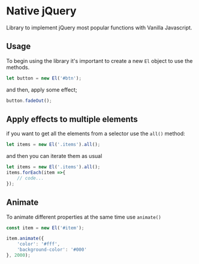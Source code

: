 # Native jQuery

Library to implement jQuery most popular functions with Vanilla Javascript.

## Usage

To begin using the library it's important to create a new ```El``` object to use the methods.

```javascript
let button = new El('#btn');
```

and then, apply some effect;
```javascript
button.fadeOut();
```

## Apply effects to multiple elements

if you want to get all the elements from a selector use the ```all()``` method:

```javascript
let items = new El('.items').all();
```
and then you can iterate them as usual

```javascript
let items = new El('.items').all();
items.forEach(item =>{
    // code...
});
```

## Animate
To animate different properties at the same time use ```animate()``` 

```javascript
const item = new El('#item');

item.animate({
    'color': '#fff',
    'background-color': '#000'
}, 2000);
```
